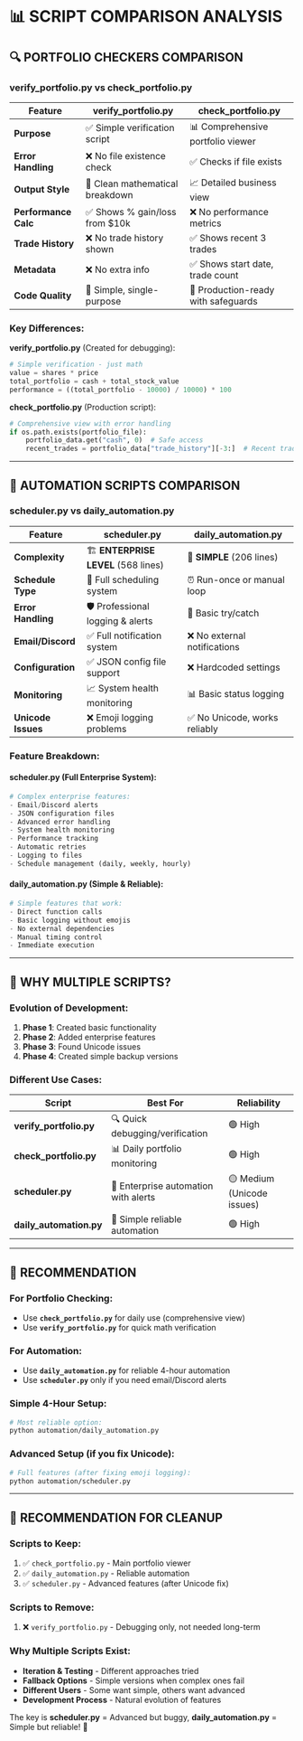 # 📊 SCRIPT COMPARISON ANALYSIS

## 🔍 PORTFOLIO CHECKERS COMPARISON

### **verify_portfolio.py** vs **check_portfolio.py**

| Feature | verify_portfolio.py | check_portfolio.py |
|---------|--------------------|--------------------|
| **Purpose** | ✅ Simple verification script | 📊 Comprehensive portfolio viewer |
| **Error Handling** | ❌ No file existence check | ✅ Checks if file exists |
| **Output Style** | 🎯 Clean mathematical breakdown | 📈 Detailed business view |
| **Performance Calc** | ✅ Shows % gain/loss from $10k | ❌ No performance metrics |
| **Trade History** | ❌ No trade history shown | ✅ Shows recent 3 trades |
| **Metadata** | ❌ No extra info | ✅ Shows start date, trade count |
| **Code Quality** | 🚀 Simple, single-purpose | 🔧 Production-ready with safeguards |

### **Key Differences:**

**verify_portfolio.py** (Created for debugging):
```python
# Simple verification - just math
value = shares * price
total_portfolio = cash + total_stock_value
performance = ((total_portfolio - 10000) / 10000) * 100
```

**check_portfolio.py** (Production script):
```python
# Comprehensive view with error handling
if os.path.exists(portfolio_file):
    portfolio_data.get("cash", 0)  # Safe access
    recent_trades = portfolio_data["trade_history"][-3:]  # Recent trades
```

---

## 🤖 AUTOMATION SCRIPTS COMPARISON

### **scheduler.py** vs **daily_automation.py**

| Feature | scheduler.py | daily_automation.py |
|---------|-------------|-------------------|
| **Complexity** | 🏗️ **ENTERPRISE LEVEL** (568 lines) | 🚀 **SIMPLE** (206 lines) |
| **Schedule Type** | 📅 Full scheduling system | ⏰ Run-once or manual loop |
| **Error Handling** | 🛡️ Professional logging & alerts | 🔧 Basic try/catch |
| **Email/Discord** | ✅ Full notification system | ❌ No external notifications |
| **Configuration** | ✅ JSON config file support | ❌ Hardcoded settings |
| **Monitoring** | 📈 System health monitoring | 📊 Basic status logging |
| **Unicode Issues** | ❌ Emoji logging problems | ✅ No Unicode, works reliably |

### **Feature Breakdown:**

#### **scheduler.py** (Full Enterprise System):
```python
# Complex enterprise features:
- Email/Discord alerts
- JSON configuration files  
- Advanced error handling
- System health monitoring
- Performance tracking
- Automatic retries
- Logging to files
- Schedule management (daily, weekly, hourly)
```

#### **daily_automation.py** (Simple & Reliable):
```python
# Simple features that work:
- Direct function calls
- Basic logging without emojis
- No external dependencies
- Manual timing control
- Immediate execution
```

---

## 🤔 WHY MULTIPLE SCRIPTS?

### **Evolution of Development:**

1. **Phase 1**: Created basic functionality
2. **Phase 2**: Added enterprise features  
3. **Phase 3**: Found Unicode issues
4. **Phase 4**: Created simple backup versions

### **Different Use Cases:**

| Script | Best For | Reliability |
|--------|----------|-------------|
| **verify_portfolio.py** | 🔍 Quick debugging/verification | 🟢 High |
| **check_portfolio.py** | 📊 Daily portfolio monitoring | 🟢 High |
| **scheduler.py** | 🏢 Enterprise automation with alerts | 🟡 Medium (Unicode issues) |
| **daily_automation.py** | 🚀 Simple reliable automation | 🟢 High |

---

## 🎯 RECOMMENDATION

### **For Portfolio Checking:**
- Use **`check_portfolio.py`** for daily use (comprehensive view)
- Use **`verify_portfolio.py`** for quick math verification

### **For Automation:**
- Use **`daily_automation.py`** for reliable 4-hour automation
- Use **`scheduler.py`** only if you need email/Discord alerts

### **Simple 4-Hour Setup:**
```bash
# Most reliable option:
python automation/daily_automation.py
```

### **Advanced Setup (if you fix Unicode):**
```bash
# Full features (after fixing emoji logging):
python automation/scheduler.py
```

---

## 🔧 RECOMMENDATION FOR CLEANUP

### **Scripts to Keep:**
1. ✅ `check_portfolio.py` - Main portfolio viewer
2. ✅ `daily_automation.py` - Reliable automation
3. ✅ `scheduler.py` - Advanced features (after Unicode fix)

### **Scripts to Remove:**
1. ❌ `verify_portfolio.py` - Debugging only, not needed long-term

### **Why Multiple Scripts Exist:**
- **Iteration & Testing** - Different approaches tried
- **Fallback Options** - Simple versions when complex ones fail  
- **Different Users** - Some want simple, others want advanced
- **Development Process** - Natural evolution of features

The key is **scheduler.py** = Advanced but buggy, **daily_automation.py** = Simple but reliable! 🎯
